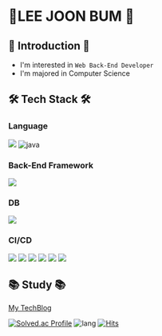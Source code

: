 # 👋LEE JOON BUM 👋 #

## 🧑 Introduction 🧑 ##
* I'm interested in `Web Back-End Developer` <br>
* I'm majored in Computer Science

## 🛠 Tech Stack 🛠
### Language
<img src="https://img.shields.io/badge/OpenJDK-FFFFFF?style=for-the-badge&logo=OpenJDK&logoColor=black"> ![java](https://img.shields.io/badge/java-E34F26?style=flat&logo=java&logoColor=white)


### Back-End Framework
 <img src="https://img.shields.io/badge/Spring Boot-6DB33F?style=for-the-badge&logo=Spring Boot&logoColor=yellow">

 ### DB
  <img src="https://img.shields.io/badge/mysql-4479A1?style=for-the-badge&logo=Spring Boot&logoColor=white"> 
 
 ### CI/CD
 <img src="https://img.shields.io/badge/aws-232F3E?style=for-the-badge&logo=amazonaws&logoColor=white"> <img src="https://img.shields.io/badge/ec2-FF9900?style=for-the-badge&logo=amazonec2&logoColor=black"> <img src="https://img.shields.io/badge/s3-569A31?style=for-the-badge&logo=amazons3&logoColor=black"> <img src="https://img.shields.io/badge/rds-527FFF?style=for-the-badge&logo=amazonrds&logoColor=black"> <img src="https://img.shields.io/badge/githubactions-2088FF?style=for-the-badge&logo=githubactions&logoColor=black">
 <img src="https://img.shields.io/badge/jenkins-D24939?style=for-the-badge&logo=jenkins&logoColor=black">




## 📚 Study 📚
[My TechBlog](https://scottpooh001.tistory.com)

[![Solved.ac Profile](http://mazassumnida.wtf/api/v2/generate_badge?boj=1996joon)](https://solved.ac/1996joon)
 ![lang](https://github-readme-stats.vercel.app/api/top-langs/?username=bum19&layout=compact&theme=radical)
 [![Hits](https://hits.seeyoufarm.com/api/count/incr/badge.svg?url=https%3A%2F%2Fgithub.com%2Fbum19&count_bg=%2300FCFF&title_bg=%23FFFD12&icon=&icon_color=%23E7E7E7&title=hits&edge_flat=false)](https://hits.seeyoufarm.com)
<!--
**bum19/bum19** is a ✨ _special_ ✨ repository because its `README.md` (this file) appears on your GitHub profile.

Here are some ideas to get you started:
-->

<!--
- 🔭 I’m currently working on ...
- 🌱 I’m currently learning ...
- 👯 I’m looking to collaborate on ...
- 🤔 I’m looking for help with ...
- 💬 Ask me about ...
- 📫 How to reach me: ...
- 😄 Pronouns: ...
- ⚡ Fun fact: ...
-->
